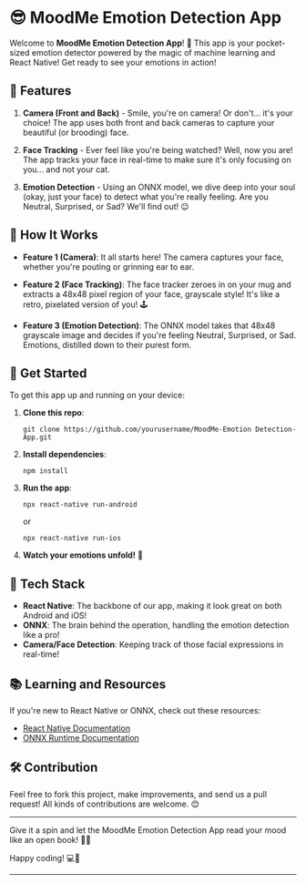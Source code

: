 
# 😎 MoodMe Emotion Detection App

Welcome to **MoodMe Emotion Detection App**! 🎉 This app is your pocket-sized emotion detector powered by the magic of machine learning and React Native! Get ready to see your emotions in action!

## 📸 Features

1. **Camera (Front and Back)** - Smile, you're on camera! Or don't... it's your choice! The app uses both front and back cameras to capture your beautiful (or brooding) face.
   
2. **Face Tracking** - Ever feel like you're being watched? Well, now you are! The app tracks your face in real-time to make sure it's only focusing on you... and not your cat.

3. **Emotion Detection** - Using an ONNX model, we dive deep into your soul (okay, just your face) to detect what you're really feeling. Are you Neutral, Surprised, or Sad? We'll find out! 😉

## 🎯 How It Works

- **Feature 1 (Camera)**: It all starts here! The camera captures your face, whether you're pouting or grinning ear to ear.

- **Feature 2 (Face Tracking)**: The face tracker zeroes in on your mug and extracts a 48x48 pixel region of your face, grayscale style! It's like a retro, pixelated version of you! 🕹️

- **Feature 3 (Emotion Detection)**: The ONNX model takes that 48x48 grayscale image and decides if you're feeling Neutral, Surprised, or Sad. Emotions, distilled down to their purest form.

## 🚀 Get Started

To get this app up and running on your device:

1. **Clone this repo**: 
   ```
   git clone https://github.com/yourusername/MoodMe-Emotion Detection-App.git
   ```
   
2. **Install dependencies**:
   ```
   npm install
   ```

3. **Run the app**:
   ```
   npx react-native run-android
   ```
   or
   ```
   npx react-native run-ios
   ```

4. **Watch your emotions unfold!** 🥳

## 🧠 Tech Stack

- **React Native**: The backbone of our app, making it look great on both Android and iOS!
- **ONNX**: The brain behind the operation, handling the emotion detection like a pro!
- **Camera/Face Detection**: Keeping track of those facial expressions in real-time!

## 📚 Learning and Resources

If you're new to React Native or ONNX, check out these resources:

- [React Native Documentation](https://reactnative.dev/docs/getting-started)
- [ONNX Runtime Documentation](https://onnxruntime.ai/)

## 🛠️ Contribution

Feel free to fork this project, make improvements, and send us a pull request! All kinds of contributions are welcome. 😊

---

Give it a spin and let the MoodMe Emotion Detection App read your mood like an open book! 📖✨

Happy coding! 💻🎉

--- 
